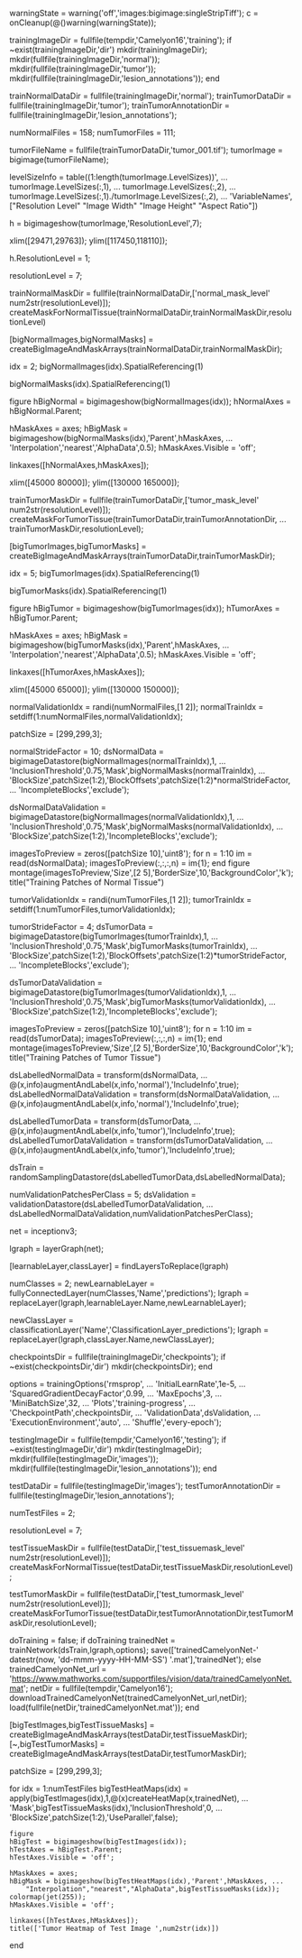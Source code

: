 warningState = warning('off','images:bigimage:singleStripTiff');
c = onCleanup(@()warning(warningState));

trainingImageDir = fullfile(tempdir,'Camelyon16','training');
if ~exist(trainingImageDir,'dir')
    mkdir(trainingImageDir);
    mkdir(fullfile(trainingImageDir,'normal'));
    mkdir(fullfile(trainingImageDir,'tumor'));
    mkdir(fullfile(trainingImageDir,'lesion_annotations'));
end

trainNormalDataDir = fullfile(trainingImageDir,'normal');
trainTumorDataDir = fullfile(trainingImageDir,'tumor');
trainTumorAnnotationDir = fullfile(trainingImageDir,'lesion_annotations');

numNormalFiles = 158;
numTumorFiles = 111; 

tumorFileName = fullfile(trainTumorDataDir,'tumor_001.tif');
tumorImage = bigimage(tumorFileName);

levelSizeInfo = table((1:length(tumorImage.LevelSizes))', ...
    tumorImage.LevelSizes(:,1), ...
    tumorImage.LevelSizes(:,2), ...
    tumorImage.LevelSizes(:,1)./tumorImage.LevelSizes(:,2), ...
    'VariableNames',["Resolution Level" "Image Width" "Image Height" "Aspect Ratio"])

h = bigimageshow(tumorImage,'ResolutionLevel',7);

xlim([29471,29763]);
ylim([117450,118110]);

h.ResolutionLevel = 1;

resolutionLevel = 7;


trainNormalMaskDir = fullfile(trainNormalDataDir,['normal_mask_level' num2str(resolutionLevel)]);
createMaskForNormalTissue(trainNormalDataDir,trainNormalMaskDir,resolutionLevel)

[bigNormalImages,bigNormalMasks] = createBigImageAndMaskArrays(trainNormalDataDir,trainNormalMaskDir);


idx = 2;
bigNormalImages(idx).SpatialReferencing(1)


bigNormalMasks(idx).SpatialReferencing(1)

figure
hBigNormal = bigimageshow(bigNormalImages(idx));
hNormalAxes = hBigNormal.Parent;

hMaskAxes = axes;
hBigMask = bigimageshow(bigNormalMasks(idx),'Parent',hMaskAxes, ...
    'Interpolation','nearest','AlphaData',0.5);
hMaskAxes.Visible = 'off';


linkaxes([hNormalAxes,hMaskAxes]);


xlim([45000 80000]);
ylim([130000 165000]);

trainTumorMaskDir = fullfile(trainTumorDataDir,['tumor_mask_level' num2str(resolutionLevel)]);
createMaskForTumorTissue(trainTumorDataDir,trainTumorAnnotationDir, ...
    trainTumorMaskDir,resolutionLevel);

[bigTumorImages,bigTumorMasks] = createBigImageAndMaskArrays(trainTumorDataDir,trainTumorMaskDir);

idx = 5;
bigTumorImages(idx).SpatialReferencing(1)

bigTumorMasks(idx).SpatialReferencing(1)

figure
hBigTumor = bigimageshow(bigTumorImages(idx));
hTumorAxes = hBigTumor.Parent;

hMaskAxes = axes;
hBigMask = bigimageshow(bigTumorMasks(idx),'Parent',hMaskAxes, ...
    'Interpolation','nearest','AlphaData',0.5);
hMaskAxes.Visible = 'off';



linkaxes([hTumorAxes,hMaskAxes]);

xlim([45000 65000]);
ylim([130000 150000]);

normalValidationIdx = randi(numNormalFiles,[1 2]);
normalTrainIdx = setdiff(1:numNormalFiles,normalValidationIdx);

patchSize = [299,299,3];

normalStrideFactor = 10;
dsNormalData = bigimageDatastore(bigNormalImages(normalTrainIdx),1, ...
    'InclusionThreshold',0.75,'Mask',bigNormalMasks(normalTrainIdx), ...
    'BlockSize',patchSize(1:2),'BlockOffsets',patchSize(1:2)*normalStrideFactor, ...
    'IncompleteBlocks','exclude');

dsNormalDataValidation = bigimageDatastore(bigNormalImages(normalValidationIdx),1, ...
    'InclusionThreshold',0.75,'Mask',bigNormalMasks(normalValidationIdx), ...
    'BlockSize',patchSize(1:2),'IncompleteBlocks','exclude');

imagesToPreview = zeros([patchSize 10],'uint8');
for n = 1:10
    im = read(dsNormalData);
    imagesToPreview(:,:,:,n) = im{1};
end
figure
montage(imagesToPreview,'Size',[2 5],'BorderSize',10,'BackgroundColor','k');
title("Training Patches of Normal Tissue")

tumorValidationIdx = randi(numTumorFiles,[1 2]);
tumorTrainIdx = setdiff(1:numTumorFiles,tumorValidationIdx);

tumorStrideFactor = 4;
dsTumorData = bigimageDatastore(bigTumorImages(tumorTrainIdx),1, ...
    'InclusionThreshold',0.75,'Mask',bigTumorMasks(tumorTrainIdx), ...
    'BlockSize',patchSize(1:2),'BlockOffsets',patchSize(1:2)*tumorStrideFactor, ...
    'IncompleteBlocks','exclude');

dsTumorDataValidation = bigimageDatastore(bigTumorImages(tumorValidationIdx),1, ...
    'InclusionThreshold',0.75,'Mask',bigTumorMasks(tumorValidationIdx), ...
    'BlockSize',patchSize(1:2),'IncompleteBlocks','exclude');

imagesToPreview = zeros([patchSize 10],'uint8');
for n = 1:10
    im = read(dsTumorData);
    imagesToPreview(:,:,:,n) = im{1};
end
montage(imagesToPreview,'Size',[2 5],'BorderSize',10,'BackgroundColor','k');
title("Training Patches of Tumor Tissue")

dsLabelledNormalData = transform(dsNormalData, ...
    @(x,info)augmentAndLabel(x,info,'normal'),'IncludeInfo',true);
dsLabelledNormalDataValidation = transform(dsNormalDataValidation, ...
    @(x,info)augmentAndLabel(x,info,'normal'),'IncludeInfo',true);


dsLabelledTumorData = transform(dsTumorData, ...
    @(x,info)augmentAndLabel(x,info,'tumor'),'IncludeInfo',true);
dsLabelledTumorDataValidation = transform(dsTumorDataValidation, ...
    @(x,info)augmentAndLabel(x,info,'tumor'),'IncludeInfo',true);

dsTrain = randomSamplingDatastore(dsLabelledTumorData,dsLabelledNormalData);

numValidationPatchesPerClass = 5;
dsValidation = validationDatastore(dsLabelledTumorDataValidation, ...
    dsLabelledNormalDataValidation,numValidationPatchesPerClass);

net = inceptionv3;


lgraph = layerGraph(net);


[learnableLayer,classLayer] = findLayersToReplace(lgraph)



numClasses = 2;
newLearnableLayer = fullyConnectedLayer(numClasses,'Name','predictions');
lgraph = replaceLayer(lgraph,learnableLayer.Name,newLearnableLayer);


newClassLayer = classificationLayer('Name','ClassificationLayer_predictions');
lgraph = replaceLayer(lgraph,classLayer.Name,newClassLayer);


checkpointsDir = fullfile(trainingImageDir,'checkpoints');
if ~exist(checkpointsDir,'dir')
    mkdir(checkpointsDir);
end

options = trainingOptions('rmsprop', ...
    'InitialLearnRate',1e-5, ...
    'SquaredGradientDecayFactor',0.99, ...
    'MaxEpochs',3, ...
    'MiniBatchSize',32, ...
    'Plots','training-progress', ...
    'CheckpointPath',checkpointsDir, ... 
    'ValidationData',dsValidation, ...
    'ExecutionEnvironment','auto', ...
    'Shuffle','every-epoch');


testingImageDir = fullfile(tempdir,'Camelyon16','testing');
if ~exist(testingImageDir,'dir')
    mkdir(testingImageDir);
    mkdir(fullfile(testingImageDir,'images'));
    mkdir(fullfile(testingImageDir,'lesion_annotations'));
end

testDataDir = fullfile(testingImageDir,'images');
testTumorAnnotationDir = fullfile(testingImageDir,'lesion_annotations');

numTestFiles = 2;

resolutionLevel = 7;

testTissueMaskDir = fullfile(testDataDir,['test_tissuemask_level' num2str(resolutionLevel)]);
createMaskForNormalTissue(testDataDir,testTissueMaskDir,resolutionLevel);

testTumorMaskDir = fullfile(testDataDir,['test_tumormask_level' num2str(resolutionLevel)]);
createMaskForTumorTissue(testDataDir,testTumorAnnotationDir,testTumorMaskDir,resolutionLevel);

doTraining = false;
if doTraining
    trainedNet = trainNetwork(dsTrain,lgraph,options);
    save(['trainedCamelyonNet-' datestr(now, 'dd-mmm-yyyy-HH-MM-SS') '.mat'],'trainedNet');
else
    trainedCamelyonNet_url = 'https://www.mathworks.com/supportfiles/vision/data/trainedCamelyonNet.mat';
    netDir = fullfile(tempdir,'Camelyon16');
    downloadTrainedCamelyonNet(trainedCamelyonNet_url,netDir);
    load(fullfile(netDir,'trainedCamelyonNet.mat'));
end


[bigTestImages,bigTestTissueMasks] = createBigImageAndMaskArrays(testDataDir,testTissueMaskDir);
[~,bigTestTumorMasks] = createBigImageAndMaskArrays(testDataDir,testTumorMaskDir);

patchSize = [299,299,3];

for idx = 1:numTestFiles
    bigTestHeatMaps(idx) = apply(bigTestImages(idx),1,@(x)createHeatMap(x,trainedNet), ...
        'Mask',bigTestTissueMasks(idx),'InclusionThreshold',0, ...
        'BlockSize',patchSize(1:2),'UseParallel',false);
    
    figure
    hBigTest = bigimageshow(bigTestImages(idx));
    hTestAxes = hBigTest.Parent;
    hTestAxes.Visible = 'off';
        
    hMaskAxes = axes;
    hBigMask = bigimageshow(bigTestHeatMaps(idx),'Parent',hMaskAxes, ...
        "Interpolation","nearest","AlphaData",bigTestTissueMasks(idx));
    colormap(jet(255));
    hMaskAxes.Visible = 'off';
    
    linkaxes([hTestAxes,hMaskAxes]);
    title(['Tumor Heatmap of Test Image ',num2str(idx)])
end




